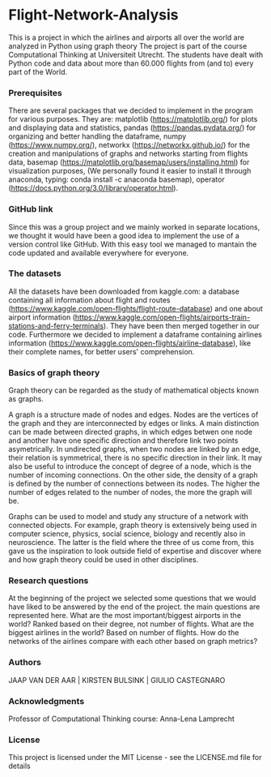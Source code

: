 # Flight-Network-Analysis
 

This is a project in which the airlines and airports all over the world are analyzed in Python using graph theory
The project is part of the course Computational Thinking at Universiteit Utrecht. The students have dealt with Python code and data about more than 60.000 flights from (and to) every part of the World.

### Prerequisites 
There are several packages that we decided to implement in the program for various purposes. 
They are: 
matplotlib (https://matplotlib.org/) for plots and displaying data and statistics,
pandas (https://pandas.pydata.org/) for organizing and better handling the dataframe, 
numpy (https://www.numpy.org/),
networkx (https://networkx.github.io/) for the creation and manipulations of graphs and networks starting from flights data,
basemap (https://matplotlib.org/basemap/users/installing.html) for visualization purposes, 
(We personally found it easier to install it through anaconda, typing: conda install -c anaconda basemap),
operator (https://docs.python.org/3.0/library/operator.html). 

### GitHub link 
Since this was a group project and we mainly worked in separate locations, we thought it would have been a good idea to implement the use of a version control like GitHub. With this easy tool we managed to mantain the code updated and available everywhere for everyone. 

### The datasets
All the datasets have been downloaded from kaggle.com: a database containing all information about flight and routes (https://www.kaggle.com/open-flights/flight-route-database) and one about airport information (https://www.kaggle.com/open-flights/airports-train-stations-and-ferry-terminals). They have been then merged together in our code. Furthermore we decided to implement a dataframe containing airlines information (https://www.kaggle.com/open-flights/airline-database), like their complete names, for better users' comprehension.

### Basics of graph theory 

Graph theory can be regarded as the study of mathematical objects known as graphs. 

A graph is a structure made of nodes and edges. Nodes are the vertices of the graph and they are interconnected by edges or links. A main distinction can be made between directed graphs, in which edges betwen one node and another have one specific direction and therefore link two points asymetrically. In undirected graphs, when two nodes are linked by an edge, their relation is symmetrical, there is no specific direction in their link. 
It may also be useful to introduce the concept of degree of a node, which is the number of incoming connections. On the other side, the density of a graph is defined by the number of connections between its nodes. The higher the number of edges related to the number of nodes, the more the graph will be. 

Graphs can be used to model and study any structure of a network with connected objects. For example, graph theory is extensively being used in computer science, physics, social science, biology and recently also in neuroscience. The latter is the field where the three of us come from, this gave us the inspiration to look outside field of expertise and discover where and how graph theory could be used in other disciplines. 

### Research questions 
At the beginning of the project we selected some questions that we would have liked to be answered by the end of the project. the main questions are represented here. 
What are the most important/biggest airports in the world? Ranked based on their degree, not number of flights. 
What are the biggest airlines in the world? Based on number of flights.
How do the networks of the airlines compare with each other based on graph metrics?

### Authors 

JAAP VAN DER AAR | KIRSTEN BULSINK | GIULIO CASTEGNARO 


### Acknowledgments

Professor of Computational Thinking course: Anna-Lena Lamprecht 

### License

This project is licensed under the MIT License - see the LICENSE.md file for details
